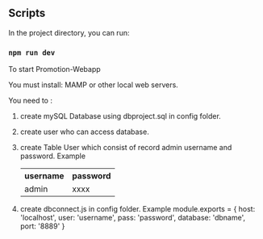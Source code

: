 ## Scripts

In the project directory, you can run:

### `npm run dev`

To start Promotion-Webapp

You must install:
MAMP or other local web servers.

You need to :

1.  create mySQL Database using dbproject.sql in config folder.
2.  create user who can access database.
3.  create Table User which consist of record admin username and password.
    Example

    <table>
        <tr>
            <th>username</th>
            <th>password</th> 
        </tr>
        <tr>
            <td>admin</td>
            <td>xxxx</td> 
        </tr>
    </table>

4.  create dbconnect.js in config folder.
    Example
    module.exports = {
    host: 'localhost',
    user: 'username',
    pass: 'password',
    database: 'dbname',
    port: '8889'
    }
